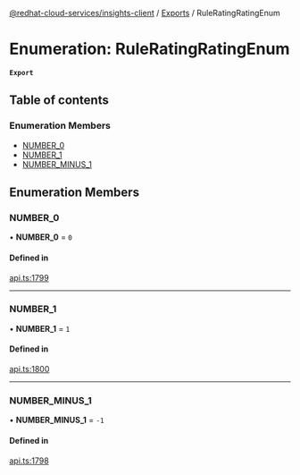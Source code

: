 [@redhat-cloud-services/insights-client](../README.md) / [Exports](../modules.md) / RuleRatingRatingEnum

# Enumeration: RuleRatingRatingEnum

**`Export`**

## Table of contents

### Enumeration Members

- [NUMBER\_0](RuleRatingRatingEnum.md#number_0)
- [NUMBER\_1](RuleRatingRatingEnum.md#number_1)
- [NUMBER\_MINUS\_1](RuleRatingRatingEnum.md#number_minus_1)

## Enumeration Members

### NUMBER\_0

• **NUMBER\_0** = ``0``

#### Defined in

[api.ts:1799](https://github.com/RedHatInsights/javascript-clients/blob/master/packages/insights/api.ts#L1799)

___

### NUMBER\_1

• **NUMBER\_1** = ``1``

#### Defined in

[api.ts:1800](https://github.com/RedHatInsights/javascript-clients/blob/master/packages/insights/api.ts#L1800)

___

### NUMBER\_MINUS\_1

• **NUMBER\_MINUS\_1** = ``-1``

#### Defined in

[api.ts:1798](https://github.com/RedHatInsights/javascript-clients/blob/master/packages/insights/api.ts#L1798)
